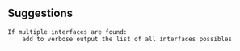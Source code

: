 ## Suggestions

	If multiple interfaces are found:
		add to verbose output the list of all interfaces possibles